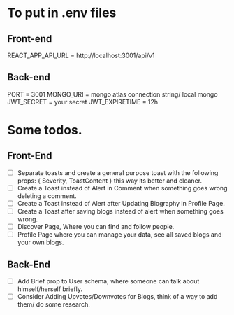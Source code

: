 # To put in .env files

## Front-end

REACT_APP_API_URL = http://localhost:3001/api/v1

## Back-end

PORT = 3001
MONGO_URI = mongo atlas connection string/ local mongo
JWT_SECRET = your secret
JWT_EXPIRETIME = 12h

# Some todos.

## Front-End

- [ ] Separate toasts and create a general purpose toast with the following props: { Severity, ToastContent }
      this way its better and cleaner.
- [ ] Create a Toast instead of Alert in Comment when something goes wrong deleting a comment.
- [ ] Create a Toast instead of Alert after Updating Biography in Profile Page.
- [ ] Create a Toast after saving blogs instead of alert when something goes wrong.
- [ ] Discover Page, Where you can find and follow people.
- [ ] Profile Page where you can manage your data, see all saved blogs and your own blogs.

## Back-End

- [ ] Add Brief prop to User schema, where someone can talk about himself/herself briefly.
- [ ] Consider Adding Upvotes/Downvotes for Blogs, think of a way to add them/ do some research.
